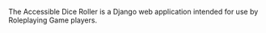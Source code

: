The Accessible Dice Roller is a Django web application intended for use by Roleplaying Game players.
